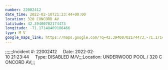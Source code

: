 ```yaml
---
number: 22002412
date_time: 2022-02-10T21:23:44+00:00
location: 320 CONCORD AV
latitude: 42.39400702174473
longitude: -71.17148409186466
type: M V
google_maps_link: https://maps.google.com/?q=42.39400702174473,-71.17148409186466
---
```


;;;;;;Incident #: 22002412     Date: 2022‐02‐10 21:23:44     Type: DISABLED M/V;;;Location: UNDERWOOD POOL / 320 CONCORD AV;;;
